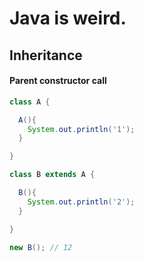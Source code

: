 # Java is weird.

## Inheritance

#### Parent constructor call

```java
class A {

  A(){
    System.out.println('1');
  }

}

class B extends A {

  B(){
    System.out.println('2');
  }

}
```

```java
new B(); // 12
```
